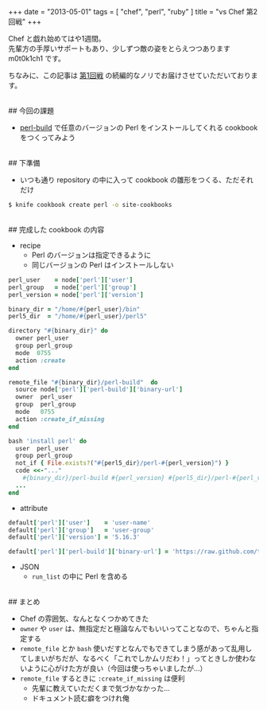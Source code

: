 +++
date = "2013-05-01"
tags = [ "chef", "perl", "ruby" ]
title = "vs Chef 第2回戦"
+++

Chef と戯れ始めてはや1週間。  
先輩方の手厚いサポートもあり、少しずつ敵の姿をとらえつつあります m0t0k1ch1 です。

<!--more-->

ちなみに、この記事は [第1回戦](http://m0t0k1ch1st0ry.com/blog/2013/04/25/vs-chef) の続編的なノリでお届けさせていただいております。

<br />
## 今回の課題

* [perl-build](https://github.com/tokuhirom/Perl-Build) で任意のバージョンの Perl をインストールしてくれる cookbook をつくってみよう

<br />
## 下準備

* いつも通り repository の中に入って cookbook の雛形をつくる、ただそれだけ

``` sh
$ knife cookbook create perl -o site-cookbooks
```

<br />
## 完成した cookbook の内容

* recipe
  * Perl のバージョンは指定できるように
  * 同じバージョンの Perl はインストールしない

``` ruby
perl_user    = node['perl']['user']
perl_group   = node['perl']['group']
perl_version = node['perl']['version']

binary_dir = "/home/#{perl_user}/bin"
perl5_dir  = "/home/#{perl_user}/perl5"

directory "#{binary_dir}" do
  owner perl_user
  group perl_group
  mode  0755
  action :create
end

remote_file "#{binary_dir}/perl-build"  do
  source node['perl']['perl-build']['binary-url']
  owner  perl_user
  group  perl_group
  mode   0755
  action :create_if_missing
end

bash 'install perl' do
  user  perl_user
  group perl_group
  not_if { File.exists?("#{perl5_dir}/perl-#{perl_version}") }
  code <<-"..."
    #{binary_dir}/perl-build #{perl_version} #{perl5_dir}/perl-#{perl_version}
  ...
end
```

* attribute

``` ruby
default['perl']['user']    = 'user-name'
default['perl']['group']   = 'user-group'
default['perl']['version'] = '5.16.3'

default['perl']['perl-build']['binary-url'] = 'https://raw.github.com/tokuhirom/Perl-Build/master/perl-build'
```

* JSON
  * `run_list` の中に Perl を含める

<br />
## まとめ

* Chef の雰囲気、なんとなくつかめてきた
* `owner` や `user` は、無指定だと極論なんでもいいってことなので、ちゃんと指定する
* `remote_file` とか `bash` 使いだすとなんでもできてしまう感があって乱用してしまいがちだが、なるべく「これでしかムリだわ！」ってときしか使わないように心がけた方が良い（今回は使っちゃいましたが…）
* `remote_file` するときに `:create_if_missing` は便利
  * 先輩に教えていただくまで気づかなかった…
  * ドキュメント読む癖をつけれ俺
